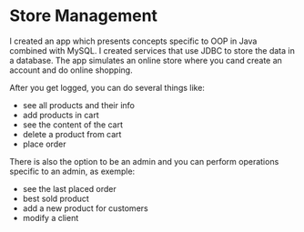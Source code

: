 # Store Management

I created an app which presents concepts specific to OOP in Java combined with MySQL. 
I created services that use JDBC to store the data in a database.
The app simulates an online store where you cand create an account and do online shopping.

After you get logged, you can do several things like:
  * see all products and their info
  * add products in cart
  * see the content of the cart
  * delete a product from cart
  * place order

There is also the option to be an admin and you can perform operations specific to an admin, as exemple:
  * see the last placed order
  * best sold product
  * add a new product for customers
  * modify a client
